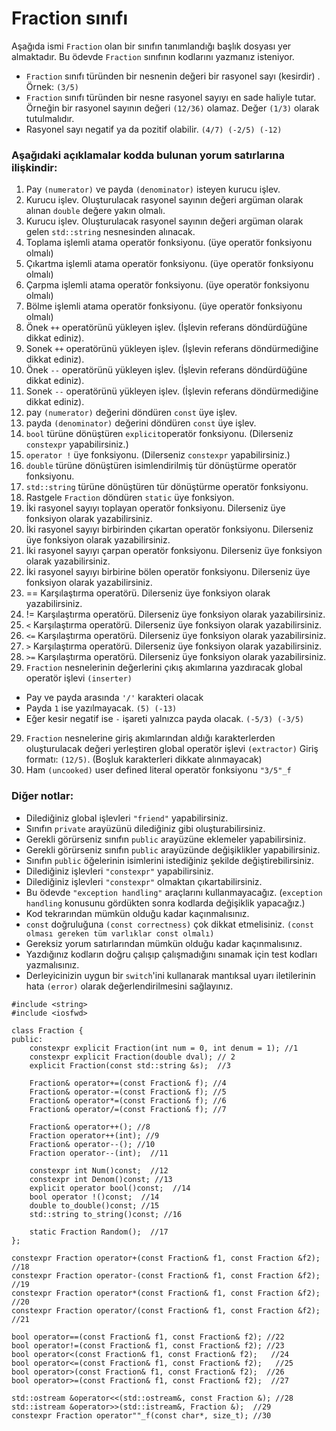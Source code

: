 # Fraction sınıfı

Aşağıda ismi `Fraction` olan bir sınıfın tanımlandığı başlık dosyası yer almaktadır. 
Bu ödevde `Fraction` sınıfının kodlarını yazmanız isteniyor.
+ `Fraction` sınıfı türünden bir nesnenin değeri bir rasyonel sayı (kesirdir) . Örnek: `(3/5)` <br>
+ `Fraction` sınıfı türünden bir nesne rasyonel sayıyı en sade haliyle tutar. Örneğin bir rasyonel sayının değeri `(12/36)` olamaz. Değer `(1/3)` olarak tutulmalıdır.
+ Rasyonel sayı negatif ya da pozitif olabilir. `(4/7) (-2/5) (-12)`


### Aşağıdaki açıklamalar kodda bulunan yorum satırlarına ilişkindir:

1. Pay `(numerator)` ve payda `(denominator)` isteyen kurucu işlev.
2. Kurucu işlev. Oluşturulacak rasyonel sayının değeri argüman olarak alınan `double`   değere yakın olmalı.
3. Kurucu işlev. Oluşturulacak rasyonel sayının değeri argüman olarak gelen `std::string` nesnesinden alınacak.
4. Toplama işlemli atama operatör fonksiyonu. (üye operatör fonksiyonu olmalı)
5. Çıkartma işlemli atama operatör fonksiyonu. (üye operatör fonksiyonu olmalı)
6. Çarpma işlemli atama operatör fonksiyonu. (üye operatör fonksiyonu olmalı)
7. Bölme işlemli atama operatör fonksiyonu. (üye operatör fonksiyonu olmalı)
8. Önek `++` operatörünü yükleyen işlev. (İşlevin referans döndürdüğüne dikkat ediniz). 
9. Sonek `++` operatörünü yükleyen işlev. (İşlevin referans döndürmediğine dikkat ediniz). 
10. Önek `--` operatörünü yükleyen işlev. (İşlevin referans döndürdüğüne dikkat ediniz). 
11. Sonek `--` operatörünü yükleyen işlev. (İşlevin referans döndürmediğine dikkat ediniz). 
12. pay `(numerator)` değerini döndüren `const` üye işlev.
13. payda `(denominator)` değerini döndüren `const` üye işlev.
14. `bool` türüne dönüştüren `explicit`operatör fonksiyonu. (Dilerseniz `constexpr` yapabilirsiniz.)
14. `operator !` üye fonksiyonu. (Dilerseniz `constexpr` yapabilirsiniz.)
15. `double` türüne dönüştüren isimlendirilmiş tür dönüştürme operatör fonksiyonu.
16. `std::string` türüne dönüştüren tür dönüştürme operatör fonksiyonu.
17. Rastgele `Fraction` döndüren `static` üye fonksiyon.
18. İki rasyonel sayıyı toplayan operatör fonksiyonu. Dilerseniz üye fonksiyon olarak yazabilirsiniz.
19. İki rasyonel sayıyı birbirinden çıkartan operatör fonksiyonu. Dilerseniz üye fonksiyon olarak yazabilirsiniz.
20. İki rasyonel sayıyı çarpan  operatör fonksiyonu. Dilerseniz üye fonksiyon olarak yazabilirsiniz.
21. İki rasyonel sayıyı birbirine bölen operatör fonksiyonu. Dilerseniz üye fonksiyon olarak yazabilirsiniz.
22. == Karşılaştırma operatörü. Dilerseniz üye fonksiyon olarak yazabilirsiniz.
23. != Karşılaştırma operatörü. Dilerseniz üye fonksiyon olarak yazabilirsiniz.
24. `<` Karşılaştırma operatörü. Dilerseniz üye fonksiyon olarak yazabilirsiniz.
25. `<=` Karşılaştırma operatörü. Dilerseniz üye fonksiyon olarak yazabilirsiniz.
26. `>` Karşılaştırma operatörü. Dilerseniz üye fonksiyon olarak yazabilirsiniz.
27. `>=` Karşılaştırma operatörü. Dilerseniz üye fonksiyon olarak yazabilirsiniz.
28. `Fraction` nesnelerinin değerlerini çıkış akımlarına yazdıracak global operatör işlevi `(inserter)`
* Pay ve payda arasında `'/'` karakteri olacak
* Payda `1` ise yazılmayacak. `(5) (-13)`
* Eğer kesir negatif ise `-` işareti yalnızca payda olacak. `(-5/3) (-3/5)`
29. `Fraction` nesnelerine giriş akımlarından aldığı karakterlerden oluşturulacak değeri yerleştiren global operatör işlevi `(extractor)`
Giriş formatı: `(12/5)`. (Boşluk karakterleri dikkate alınmayacak)
30. Ham `(uncooked)` user defined literal operatör fonksiyonu `"3/5"_f` 


### Diğer notlar:
* Dilediğiniz global işlevleri `"friend"` yapabilirsiniz.
* Sınıfın `private` arayüzünü dilediğiniz gibi oluşturabilirsiniz.
* Gerekli görürseniz sınıfın `public` arayüzüne eklemeler yapabilirsiniz.
* Gerekli görürseniz sınıfın `public` arayüzünde değişiklikler yapabilirsiniz.
* Sınıfın `public` öğelerinin isimlerini istediğiniz şekilde değiştirebilirsiniz.
* Dilediğiniz işlevleri `"constexpr"` yapabilirsiniz. 
* Dilediğiniz işlevleri `"constexpr"` olmaktan çıkartabilirsiniz.
* Bu ödevde `"exception handling"` araçlarını kullanmayacağız. (`exception handling` konusunu gördükten sonra kodlarda değişiklik yapacağız.)
* Kod tekrarından mümkün olduğu kadar kaçınmalısınız.
* `const` doğruluğuna `(const correctness)` çok dikkat etmelisiniz. `(const olması gereken tüm varlıklar const olmalı)`
* Gereksiz yorum satırlarından mümkün olduğu kadar kaçınmalısınız.
* Yazdığınız kodların doğru çalışıp çalışmadığını sınamak için test kodları yazmalısınız.
* Derleyicinizin uygun bir `switch`'ini kullanarak mantıksal uyarı iletilerinin hata `(error)` olarak değerlendirilmesini sağlayınız.


```
#include <string>
#include <iosfwd>

class Fraction {
public:
	constexpr explicit Fraction(int num = 0, int denum = 1); //1
	constexpr explicit Fraction(double dval); // 2
	explicit Fraction(const std::string &s);  //3
	
	Fraction& operator+=(const Fraction& f); //4
	Fraction& operator-=(const Fraction& f); //5
	Fraction& operator*=(const Fraction& f); //6
	Fraction& operator/=(const Fraction& f); //7
	
	Fraction& operator++(); //8
	Fraction operator++(int); //9
	Fraction& operator--(); //10
	Fraction operator--(int);  //11
	
	constexpr int Num()const;  //12
	constexpr int Denom()const; //13
	explicit operator bool()const;  //14
	bool operator !()const;  //14
	double to_double()const; //15
	std::string to_string()const; //16
	
	static Fraction Random();  //17
};

constexpr Fraction operator+(const Fraction& f1, const Fraction &f2); //18
constexpr Fraction operator-(const Fraction& f1, const Fraction &f2);  //19
constexpr Fraction operator*(const Fraction& f1, const Fraction &f2); //20
constexpr Fraction operator/(const Fraction& f1, const Fraction &f2);  //21

bool operator==(const Fraction& f1, const Fraction& f2); //22
bool operator!=(const Fraction& f1, const Fraction& f2); //23
bool operator<(const Fraction& f1, const Fraction& f2);   //24
bool operator<=(const Fraction& f1, const Fraction& f2);   //25
bool operator>(const Fraction& f1, const Fraction& f2);  //26
bool operator>=(const Fraction& f1, const Fraction& f2);  //27

std::ostream &operator<<(std::ostream&, const Fraction &); //28
std::istream &operator>>(std::istream&, Fraction &);  //29
constexpr Fraction operator""_f(const char*, size_t); //30

```
